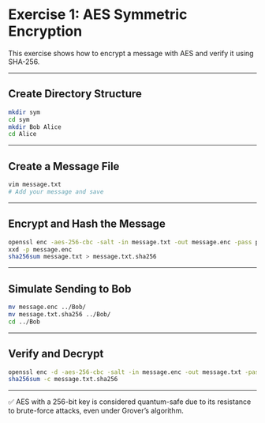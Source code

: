 # Exercise 1: AES Symmetric Encryption

This exercise shows how to encrypt a message with AES and verify it using SHA-256.

---

##  Create Directory Structure

```bash
mkdir sym
cd sym
mkdir Bob Alice
cd Alice
```

---

## Create a Message File

```bash
vim message.txt
# Add your message and save
```

---

##  Encrypt and Hash the Message

```bash
openssl enc -aes-256-cbc -salt -in message.txt -out message.enc -pass pass:password
xxd -p message.enc
sha256sum message.txt > message.txt.sha256
```

---

## Simulate Sending to Bob

```bash
mv message.enc ../Bob/
mv message.txt.sha256 ../Bob/
cd ../Bob
```

---

## Verify and Decrypt

```bash
openssl enc -d -aes-256-cbc -salt -in message.enc -out message.txt -pass pass:password
sha256sum -c message.txt.sha256
```

---

✅ AES with a 256-bit key is considered quantum-safe due to its resistance to brute-force attacks, even under Grover’s algorithm.

